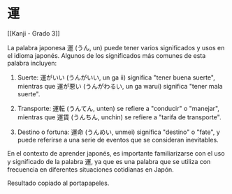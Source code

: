 # 運

[[Kanji - Grado 3]]

La palabra japonesa 運 (うん, un) puede tener varios significados y usos en el idioma japonés. Algunos de los significados más comunes de esta palabra incluyen:

1. Suerte: 運がいい (うんがいい, un ga ii) significa "tener buena suerte", mientras que 運が悪い (うんがわるい, un ga warui) significa "tener mala suerte".

2. Transporte: 運転 (うんてん, unten) se refiere a "conducir" o "manejar", mientras que 運賃 (うんちん, unchin) se refiere a "tarifa de transporte".

3. Destino o fortuna: 運命 (うんめい, unmei) significa "destino" o "fate", y puede referirse a una serie de eventos que se consideran inevitables.

En el contexto de aprender japonés, es importante familiarizarse con el uso y significado de la palabra 運, ya que es una palabra que se utiliza con frecuencia en diferentes situaciones cotidianas en Japón.

Resultado copiado al portapapeles.